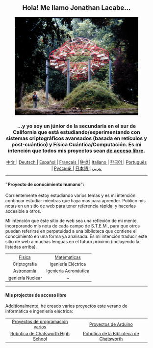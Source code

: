 <div align="center" style="background-image: url('https://jonathanlacabe.github.io/_other/Iapetus_1985.jpg'); background-size: cover; background-position: center; padding: 20px;">
  <h2>Hola! Me llamo Jonathan Lacabe...</h2>
  <p align="center">
        <a href="https://jonathanlacabe.github.io/"><img src="/Iapetus_1985.jpg" width="402"/></a>
    </p>
  <h3>...y yo soy un júnior de la secundaria en el sur de California que está estudiando/experimentando con sistemas criptográficos avansados (basada en retículos y post-cuántico) y Física Cuántica/Computación. Es mi intención que todos mis proyectos sean <a href="https://ia802908.us.archive.org/32/items/ManifiestoPorLaGuerrillaDelAccesoAbiertoCopia/Manifiesto%20por%20la%20Guerrilla%20del%20Acceso%20Abierto%20copia_text.pdf"> de acceso libre</a>. </h3> 

<p align="center">
  <a href="https://github.com/JonathanLacabe/JonathanLacabe/blob/main/README_CN.md"><span> 中文 </span></a>|
  <a href="https://github.com/JonathanLacabe/JonathanLacabe/blob/main/README_DE.md"><span> Deutsch </span></a>|
  <a href="https://github.com/JonathanLacabe/JonathanLacabe/blob/main/README_ES.md"><span> Español </span></a>|
  <a href="https://github.com/JonathanLacabe/JonathanLacabe/blob/main/README_FR.md"><span> Français </span></a>|
  <a href="https://github.com/JonathanLacabe/JonathanLacabe/blob/main/README_HI.md"><span> हिन्दी </span></a>|
  <a href="https://github.com/JonathanLacabe/JonathanLacabe/blob/main/README_IT.md"><span> Italiano </span></a>|
  <a href="https://github.com/JonathanLacabe/JonathanLacabe/blob/main/README_KO.md"><span> 한국어 </span></a>|
  <a href="https://github.com/JonathanLacabe/JonathanLacabe/blob/main/README_PT.md"><span> Português </span></a>|
  <a href="https://github.com/JonathanLacabe/JonathanLacabe/blob/main/README_RU.md"><span> Русский </span></a>|
  <a href="https://github.com/JonathanLacabe/JonathanLacabe/blob/main/README_JP.md"><span> 日本語 </span></a>|
  <a href="https://github.com/JonathanLacabe/JonathanLacabe/blob/main/README_AR.md"><span> عربي </span></a>
</p>
<hr>

<h4 align="left">"Proyecto de conocimiento humano":</h4>
    <p align="left"> Corrientemente estoy estudiando varios temas y es mi intención continuar estudiar mientras que haya mas para aprender. Publico mis notas en un sitio de web para tener referencia rápida, y hacerlas accesible a otros.</p>
    <p align="left"> Mi intención que éste sitio de web sea una reflexión de mi mente, incorporando mis nota de cada campo de S.T.E.M., para que otros puedan referirse en perpetuidad a una biblioteca que contiene el conocimiento en una forma ya analisada. Es mi intención traducir este sitio de web a muchas lenguas en el futuro próximo (incluyendo la listadas arriba).</p>
    <table align="center">
        <tr>
            <td align="center"><a href="https://jonathanlacabe.github.io/Physics/physics.html">Fisica</a></td>
            <td align="center"><a href="https://jonathanlacabe.github.io/math/mathematics.html">Matématicas</a></td>
        </tr>
        <tr>
            <td align="center">Criptografía<a href="https://jonathanlacabe.github.io/cryptography/cryptography.html"></a></td>
            <td align="center">Igeniería Eléctrica<a href="https://jonathanlacabe.github.io/engineering/electric.html"></a></td>
        </tr>
        <tr>
            <td align="center"><a href="https://jonathanlacabe.github.io/astronomy/astronomy.html">Astronomía</a></td>
            <td align="center">Igenieria Aeronáutica<a href="https://jonathanlacabe.github.io/engineering/aeronautics.html"></a></td>
        </tr>
        <tr>
            <td align="center">Igeniería Nuclear<a href="https://jonathanlacabe.github.io/engineering/nuclear.html"></a></td>
          <td align="center">~</td>
        </tr>
    </table>
    
<hr>
<h4 align="left">Mis projectos de acceso libre</h4>
    <p align="left">Additionalmente, he creado varios proyectos este verano de informática e ingeniería eléctrica:</p>
    <table align="center">
        <tr>
            <td align="center"><a href="https://github.com/JonathanLacabe/Assorted-Programming-Projects">Proyectos de programación varios</a></td>
            <td align="center"><a href="https://github.com/JonathanLacabe/Arduino-Projects">Proyectos de Arduino</a></td>
        </tr>
        <tr>
            <td align="center"><a href="https://github.com/JonathanLacabe/Chatsworth-Robotics">Robotica de Chatsworth High School</a></td>
            <td align="center"><a href="https://github.com/JonathanLacabe/Chatsworth-Library-Robotics">Robotica de la Biblioteca de Chatsworth</a></td>
        </tr>
    </table>
 
</div>
